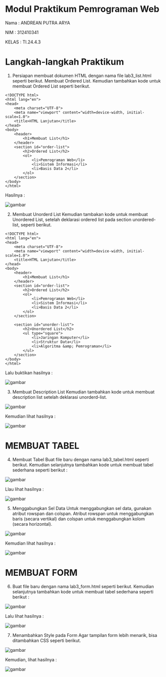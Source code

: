 # Modul Praktikum Pemrograman Web

Nama : ANDREAN PUTRA ARYA

NIM : 312410341

KELAS : TI.24.4.3

# Langkah-langkah Praktikum
1. Persiapan membuat dokumen HTML dengan nama file lab3_list.html seperti berikut. Membuat Ordered List. 
Kemudian tambahkan kode untuk membuat Ordered List seperti berikut.
```
<!DOCTYPE html>
<html lang="en">
<head>
    <meta charset="UTF-8">
    <meta name="viewport" content="width=device-width, initial-scale=1.0">
    <title>HTML Lanjutan</title>
</head>
<body>
    <header>
        <h1>Membuat List</h1>
    </header>
    <section id="order-list">
        <h2>Ordered List</h2>
        <ol>
            <li>Pemrograman Web</li>
            <li>Sistem Informasi</li>
            <li>Basis Data 2</li>
        </ol>
    </section>
</body>
</html>
```

Hasilnya : 

![gambar](https://github.com/andreanbadeh/Lab3Web/blob/a99bd2d7c0e05b556371c98bc0833851fe9697e8/images/Screenshot%20from%202025-10-08%2018-52-09.png)

2. Membuat Unorderd List
Kemudian tambakan kode untuk membuat Unordered List, setelah deklarasi ordered list pada section unordered-list, seperti berikut.
```
<!DOCTYPE html>
<html lang="en">
<head>
    <meta charset="UTF-8">
    <meta name="viewport" content="width=device-width, initial-scale=1.0">
    <title>HTML Lanjutan</title>
</head>
<body>
    <header>
        <h1>Membuat List</h1>
    </header>
    <section id="order-list">
        <h2>Ordered List</h2>
        <ol>
            <li>Pemrograman Web</li>
            <li>Sistem Informasi</li>
            <li>Basis Data 2</li>
        </ol>
    </section>

    <section id="unorder-list">
        <h2>Unordered List</h2>
        <ul type="square">
            <li>Jaringan Komputer</li>
            <li>Struktur Data</li>
            <li>Algoritma &amp; Pemrograman</li>
        </ul>
    </section>
</body>
</html>
```
Lalu buktikan hasilnya :

![gambar](https://raw.githubusercontent.com/M-Rakha/Lab3Web/fb7154397e046ab5ad2b51b4dc29e83c50c879e9/Cuplikan%20layar%202025-10-07%20103938.png)

3. Membuat Description List
Kemudian tambahkan kode untuk membuat description list setelah deklarasi unorderd-list.

![gambar](https://raw.githubusercontent.com/M-Rakha/Lab3Web/8603c389fd644ef7a66e0bdba3f236b7fe664162/code2.3.png)

Kemudian lihat hasilnya :

![gambar](https://raw.githubusercontent.com/M-Rakha/Lab3Web/8603c389fd644ef7a66e0bdba3f236b7fe664162/Cuplikan%20layar%202025-10-07%20185900.png)

# MEMBUAT TABEL
4. Membuat Tabel
Buat file baru dengan nama lab3_tabel.html seperti berikut.
Kemudian selanjutnya tambahkan kode untuk membuat tabel sederhana seperti berikut :

![gambar](https://raw.githubusercontent.com/M-Rakha/Lab3Web/65ced938969cc60bc7dee07fa47942c4fbdddbe5/2.png)

Llau lihat hasilnya :

![gambar](https://raw.githubusercontent.com/M-Rakha/Lab3Web/65ced938969cc60bc7dee07fa47942c4fbdddbe5/Cuplikan%20layar%202025-10-07%20105452.png)

5. Menggabungkan Sel Data
Untuk menggabungkan sel data, gunakan atribut rowspan dan colspan. Atribut rowspan untuk menggabungkan baris (secara vertikal) dan colspan untuk menggabungkan kolom (secara horizontal).

![gambar](https://raw.githubusercontent.com/M-Rakha/Lab3Web/e6afb60f4b56df41d49640205c53bfa8ab82855d/2.1png.png)

Kemudian lihat hasilnya :

![gambar](https://raw.githubusercontent.com/M-Rakha/Lab3Web/e6afb60f4b56df41d49640205c53bfa8ab82855d/Cuplikan%20layar%202025-10-07%20110030.png)

# MEMBUAT FORM
6. Buat file baru dengan nama lab3_form.html seperti berikut.
Kemudian selanjutnya tambahkan kode untuk membuat tabel sederhana seperti berikut :

![gambar](https://raw.githubusercontent.com/M-Rakha/Lab3Web/160e18dcbd9e04c69a6f6949fab1cbb90b98a929/Cuplikan%20layar%202025-10-07%20110713.png)

Lalu lihat hasilnya :

![gambar](https://raw.githubusercontent.com/M-Rakha/Lab3Web/160e18dcbd9e04c69a6f6949fab1cbb90b98a929/Cuplikan%20layar%202025-10-07%20110727.png)

7. Menambahkan Style pada Form
Agar tampilan form lebih menarik, bisa ditambahkan CSS seperti berikut.

![gambar](https://raw.githubusercontent.com/M-Rakha/Lab3Web/15495b9cd4463061509713d55bfa78f791029493/2.2png.png)

Kemudian, lihat hasilnya :

![gambar](https://raw.githubusercontent.com/M-Rakha/Lab3Web/15495b9cd4463061509713d55bfa78f791029493/Cuplikan%20layar%202025-10-07%20111205.png)

